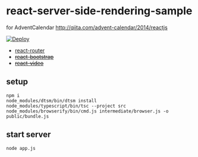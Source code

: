 react-server-side-rendering-sample
==================================

for AdventCalendar http://qiita.com/advent-calendar/2014/reactjs

[![Deploy](https://www.herokucdn.com/deploy/button.png)](https://heroku.com/deploy?template=https://github.com/koba04/react-server-side-rendering-sample)

* [react-router](https://github.com/rackt/react-router)
* ~~[react-bootstrap](http://react-bootstrap.github.io/)~~
* ~~[react-video](https://github.com/pedronauck/react-video)~~

## setup

```
npm i
node_modules/dtsm/bin/dtsm install
node_modules/typescript/bin/tsc --project src
node_modules/browserify/bin/cmd.js intermediate/browser.js -o public/bundle.js
```

## start server

```
node app.js
```
